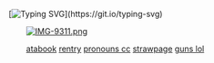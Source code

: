 [![Typing SVG](https://readme-typing-svg.demolab.com?font=justify&weight=500&duration=1000&pause=1500&color=FFFFFF&center=true&vCenter=true&width=435&lines=gave+way+more+than+my+rib+to+you%2C;you%E2%80%99re+lilith+to+a+fault.;i+set+up+all+these+fucking+rules%2C;they+don't+mean+anything+to+you.;and+if+i+didn%E2%80%99t+love+you+so+much;it%E2%80%99d+end+in+assault.)](https://git.io/typing-svg)

⠀⠀⠀[![IMG-9311.png](https://i.postimg.cc/90VFDKtg/IMG-9311.png)](https://postimg.cc/ZB7hgfQ6)

⠀⠀⠀[atabook](https://4saken.atabook.org) [rentry](https://rentry.co/babble) [pronouns cc](https://pronouns.cc/@betrayed) [strawpage](https://doublefedora.straw.page/) [guns lol](https://guns.lol/2time)


<!---
peerlessparamour/peerlessparamour is a ✨ special ✨ repository because its `README.md` (this file) appears on your GitHub profile.
You can click the Preview link to take a look at your changes.
--->
